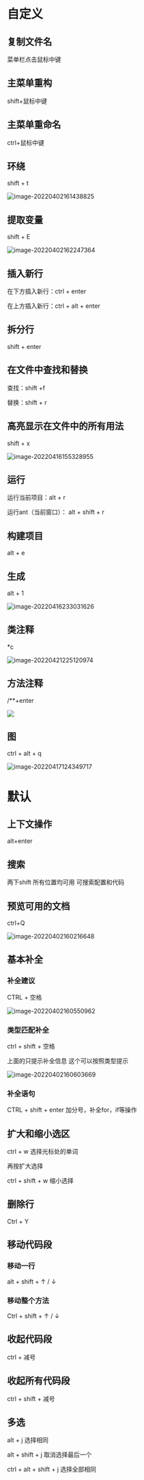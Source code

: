 # 自定义

## 复制文件名

菜单栏点击鼠标中键

##  主菜单重构

shift+鼠标中键

## 主菜单重命名

ctrl+鼠标中键

## 环绕

shift + t

![image-20220402161438825](C:/Users/%E5%88%98%E6%80%BC%E6%80%BC/AppData/Roaming/Typora/typora-user-images/image-20220402161438825.png)

## 提取变量

shift + E

![image-20220402162247364](C:/Users/%E5%88%98%E6%80%BC%E6%80%BC/AppData/Roaming/Typora/typora-user-images/image-20220402162247364.png)



## 插入新行

在下方插入新行：ctrl + enter

在上方插入新行：ctrl + alt + enter

## 拆分行

shift + enter

## 在文件中查找和替换

查找：shift +f

替换：shift + r

## 高亮显示在文件中的所有用法

shift + x

![image-20220416155328955](C:/Users/%E5%88%98%E6%80%BC%E6%80%BC/AppData/Roaming/Typora/typora-user-images/image-20220416155328955.png)

## 运行

运行当前项目：alt + r

运行ant（当前窗口）： alt + shift + r

## 构建项目

alt + e

## 生成

alt + 1

![image-20220416233031626](C:/Users/%E5%88%98%E6%80%BC%E6%80%BC/AppData/Roaming/Typora/typora-user-images/image-20220416233031626.png)

## 类注释

*c

![image-20220421225120974](C:/Users/%E5%88%98%E6%80%BC%E6%80%BC/AppData/Roaming/Typora/typora-user-images/image-20220421225120974.png)

## 方法注释

/**+enter

![](C:/Users/%E5%88%98%E6%80%BC%E6%80%BC/AppData/Roaming/Typora/typora-user-images/image-20220421235115810.png)

## 图

ctrl + alt + q

![image-20220417124349717](C:/Users/%E5%88%98%E6%80%BC%E6%80%BC/AppData/Roaming/Typora/typora-user-images/image-20220417124349717.png)

# 默认

## 上下文操作

alt+enter

## 搜索

两下shift  所有位置均可用 可搜索配置和代码 

## 预览可用的文档

ctrl+Q

![image-20220402160216648](C:/Users/%E5%88%98%E6%80%BC%E6%80%BC/AppData/Roaming/Typora/typora-user-images/image-20220402160216648.png)



## 基本补全

### 补全建议

CTRL + 空格

![image-20220402160550962](C:/Users/%E5%88%98%E6%80%BC%E6%80%BC/AppData/Roaming/Typora/typora-user-images/image-20220402160550962.png)

### 类型匹配补全

ctrl + shift + 空格 

上面的只提示补全信息 这个可以按照类型提示

![image-20220402160603669](C:/Users/%E5%88%98%E6%80%BC%E6%80%BC/AppData/Roaming/Typora/typora-user-images/image-20220402160603669.png)

### 补全语句

CTRL + shift + enter 加分号，补全for，if等操作



## 扩大和缩小选区

ctrl + w 选择光标处的单词

再按扩大选择

ctrl + shift + w 缩小选择

## 删除行

Ctrl + Y

## 移动代码段

### 移动一行

alt + shift + ↑ / ↓

### 移动整个方法

Ctrl + shift + ↑ / ↓

## 收起代码段

ctrl + 减号  

## 收起所有代码段

ctrl + shift + 减号



## 多选

alt + j 选择相同

alt + shift + j 取消选择最后一个

ctrl + alt + shift + j 选择全部相同

 